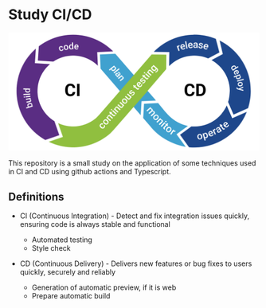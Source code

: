 # Study CI/CD

![alt text](.github/img/banner.png)

This repository is a small study on the application of some techniques used in CI and CD using github actions and Typescript.

## Definitions

- CI (Continuous Integration) - Detect and fix integration issues quickly, ensuring code is always stable and functional
    - Automated testing
    - Style check

- CD (Continuous Delivery) - Delivers new features or bug fixes to users quickly, securely and reliably
    - Generation of automatic preview, if it is web
    - Prepare automatic build

